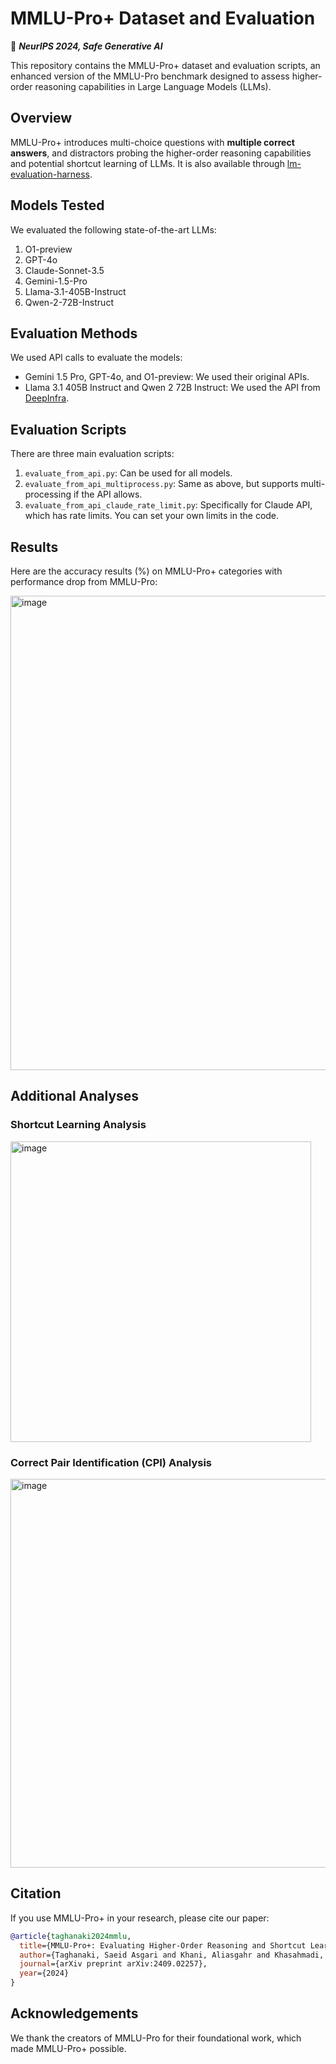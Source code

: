 # MMLU-Pro+ Dataset and Evaluation 
🔵 **_NeurIPS 2024, Safe Generative AI_** 



This repository contains the MMLU-Pro+ dataset and evaluation scripts, an enhanced version of the MMLU-Pro benchmark designed to assess higher-order reasoning capabilities in Large Language Models (LLMs).

## Overview

MMLU-Pro+ introduces multi-choice questions with **multiple correct answers**, and distractors probing the higher-order reasoning capabilities and potential shortcut learning of LLMs. It is also available through [lm-evaluation-harness](https://github.com/EleutherAI/lm-evaluation-harness).

## Models Tested

We evaluated the following state-of-the-art LLMs:

1. O1-preview
2. GPT-4o
3. Claude-Sonnet-3.5
4. Gemini-1.5-Pro
5. Llama-3.1-405B-Instruct
6. Qwen-2-72B-Instruct

## Evaluation Methods

We used API calls to evaluate the models:

- Gemini 1.5 Pro, GPT-4o, and O1-preview: We used their original APIs.
- Llama 3.1 405B Instruct and Qwen 2 72B Instruct: We used the API from [DeepInfra](https://deepinfra.com/).

## Evaluation Scripts

There are three main evaluation scripts:

1. `evaluate_from_api.py`: Can be used for all models.
2. `evaluate_from_api_multiprocess.py`: Same as above, but supports multi-processing if the API allows.
3. `evaluate_from_api_claude_rate_limit.py`: Specifically for Claude API, which has rate limits. You can set your own limits in the code.

## Results

Here are the accuracy results (%) on MMLU-Pro+ categories with performance drop from MMLU-Pro:

<img width="759" alt="image" src="https://github.com/user-attachments/assets/889b7705-3ddd-4fea-86eb-dedf492075c3">


## Additional Analyses

### Shortcut Learning Analysis

<img width="481" alt="image" src="https://github.com/user-attachments/assets/a730681f-c68c-4122-ba70-3db47daf724d">


### Correct Pair Identification (CPI) Analysis

<img width="622" alt="image" src="https://github.com/user-attachments/assets/93638947-974d-4a90-9d84-eb991ae626fc">



## Citation

If you use MMLU-Pro+ in your research, please cite our paper:

```bibtex
@article{taghanaki2024mmlu,
  title={MMLU-Pro+: Evaluating Higher-Order Reasoning and Shortcut Learning in LLMs},
  author={Taghanaki, Saeid Asgari and Khani, Aliasgahr and Khasahmadi, Amir},
  journal={arXiv preprint arXiv:2409.02257},
  year={2024}
}
```


## Acknowledgements

We thank the creators of MMLU-Pro for their foundational work, which made MMLU-Pro+ possible.
